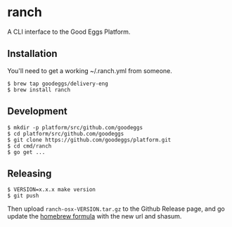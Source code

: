 ranch
=====
A CLI interface to the Good Eggs Platform.

Installation
------------

You'll need to get a working ~/.ranch.yml from someone.

```
$ brew tap goodeggs/delivery-eng
$ brew install ranch
```

Development
-----------

```
$ mkdir -p platform/src/github.com/goodeggs
$ cd platform/src/github.com/goodeggs
$ git clone https://github.com/goodeggs/platform.git
$ cd cmd/ranch
$ go get ...
```

Releasing
---------

```
$ VERSION=x.x.x make version
$ git push
```

Then upload `ranch-osx-VERSION.tar.gz` to the Github Release page, and go update the [homebrew formula](https://github.com/goodeggs/homebrew-delivery-eng/blob/master/Formula/ranch.rb) with the new url and shasum.

